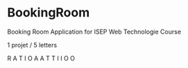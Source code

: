 # BookingRoom
Booking Room Application for ISEP Web Technologie Course

1 projet / 5 letters

R A T I O
A A
T   T
I     I
O       O

